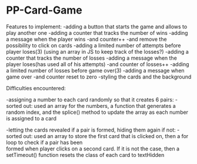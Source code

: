# PP-Card-Game

Features to implement:
    -adding a button that starts the game and allows to play another one
    -adding a counter that tracks the number of wins
    -adding a message when the player wins
        -and counter++
        -and remove the possibility to click on cards
    -adding a limited number of attempts before player loses(3) (using an array in JS to keep track of the losses?)
    -adding a counter that tracks the number of losses
    -adding a message when the player loses(has used all of his attempts)
        -and counter of losses++
    -adding a limited number of losses before game over(3)
    -adding a message when game over
        -and counter reset to zero
    -styling the cards and the background



Difficulties encountered:

-assigning a number to each card randomly so that it creates 6 pairs:
    -sorted out: used an array for the numbers, a function that generates a random index, and the splice() method to update
                 the array as each number is assigned to a card

-letting the cards revealed if a pair is formed, hiding them again if not:
    -sorted out: used an array to store the first card that is clicked on, then a for loop to check if a pair has been    
                 formed when player clicks on a second card. If it is not the case, then a setTimeout() function resets the class of each card to textHidden